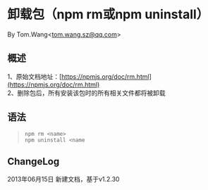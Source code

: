 # 卸载包（npm rm或npm uninstall） #
By Tom.Wang<tom.wang.sz@qq.com\>

## 概述 ##
1、原始文档地址：[https://npmjs.org/doc/rm.html](https://npmjs.org/doc/rm.html)  
2、删除包后，所有安装该包时的所有相关文件都将被卸载  

## 语法 ##
> `npm rm <name>`  
> `npm uninstall <name`

## ChangeLog ##
2013年06月15日 新建文档，基于v1.2.30